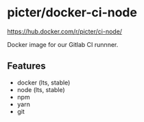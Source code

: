 # picter/docker-ci-node

https://hub.docker.com/r/picter/ci-node/

Docker image for our Gitlab CI runnner.

## Features

* docker (lts, stable)
* node (lts, stable)
* npm
* yarn
* git
